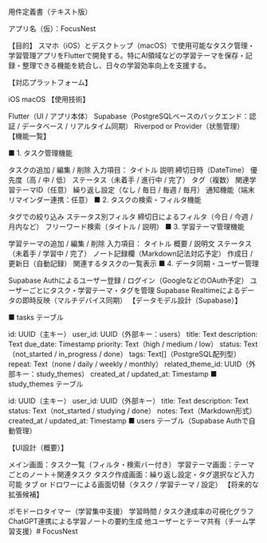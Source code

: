 用件定義書（テキスト版）

アプリ名（仮）：FocusNest

【目的】
スマホ（iOS）とデスクトップ（macOS）で使用可能なタスク管理・学習管理アプリをFlutterで開発する。特にAI領域などの学習テーマを保存・記録・整理できる機能を統合し、日々の学習効率向上を支援する。

【対応プラットフォーム】

iOS
macOS
【使用技術】

Flutter（UI / アプリ本体）
Supabase（PostgreSQLベースのバックエンド：認証 / データベース / リアルタイム同期）
Riverpod or Provider（状態管理）
【機能一覧】

■ 1. タスク管理機能

タスクの追加 / 編集 / 削除
入力項目：
タイトル
説明
締切日時（DateTime）
優先度（高 / 中 / 低）
ステータス（未着手 / 進行中 / 完了）
タグ（複数）
関連学習テーマID（任意）
繰り返し設定（なし / 毎日 / 毎週 / 毎月）
通知機能（端末リマインダー連携：任意）
■ 2. タスクの検索・フィルタ機能

タグでの絞り込み
ステータス別フィルタ
締切日によるフィルタ（今日 / 今週 / 月内など）
フリーワード検索（タイトル / 説明）
■ 3. 学習テーマ管理機能

学習テーマの追加 / 編集 / 削除
入力項目：
タイトル
概要 / 説明文
ステータス（未着手 / 学習中 / 完了）
ノート記録欄（Markdown記法対応予定）
作成日 / 更新日（自動記録）
関連するタスクの一覧表示
■ 4. データ同期・ユーザー管理

Supabase Authによるユーザー登録 / ログイン（GoogleなどのOAuth予定）
ユーザーごとにタスク・学習テーマ・タグを管理
Supabase Realtimeによるデータの即時反映（マルチデバイス同期）
【データモデル設計（Supabase）】

■ tasks テーブル

id: UUID（主キー）
user_id: UUID（外部キー：users）
title: Text
description: Text
due_date: Timestamp
priority: Text（high / medium / low）
status: Text（not_started / in_progress / done）
tags: Text[]（PostgreSQL配列型）
repeat: Text（none / daily / weekly / monthly）
related_theme_id: UUID（外部キー：study_themes）
created_at / updated_at: Timestamp
■ study_themes テーブル

id: UUID（主キー）
user_id: UUID（外部キー）
title: Text
description: Text
status: Text（not_started / studying / done）
notes: Text（Markdown形式）
created_at / updated_at: Timestamp
■ users テーブル（Supabase Authで自動管理）

【UI設計（概要）】

メイン画面：タスク一覧（フィルタ・検索バー付き）
学習テーマ画面：テーマごとのノート＋関連タスク
タスク作成画面：繰り返し設定・タグ選択など入力可能
タブ or ドロワーによる画面切替（タスク / 学習テーマ / 設定）
【将来的な拡張候補】

ポモドーロタイマー（学習集中支援）
学習時間 / タスク達成率の可視化グラフ
ChatGPT連携による学習ノートの要約生成
他ユーザーとテーマ共有（チーム学習支援）# FocusNest
